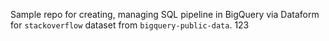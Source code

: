 Sample repo for creating, managing SQL pipeline in BigQuery via Dataform for `stackoverflow` dataset from `bigquery-public-data`.
123